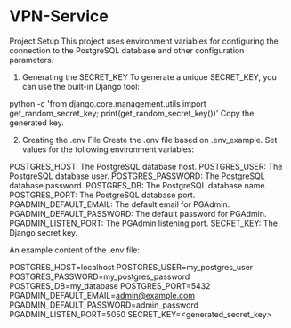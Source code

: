 # VPN-Service

Project Setup
This project uses environment variables for configuring the connection to the PostgreSQL database and other configuration parameters.

1. Generating the SECRET_KEY
To generate a unique SECRET_KEY, you can use the built-in Django tool:

python -c 'from django.core.management.utils import get_random_secret_key; print(get_random_secret_key())'
Copy the generated key.

2. Creating the .env File
Create the .env file based on .env_example. Set values for the following environment variables:

POSTGRES_HOST: The PostgreSQL database host.
POSTGRES_USER: The PostgreSQL database user.
POSTGRES_PASSWORD: The PostgreSQL database password.
POSTGRES_DB: The PostgreSQL database name.
POSTGRES_PORT: The PostgreSQL database port.
PGADMIN_DEFAULT_EMAIL: The default email for PGAdmin.
PGADMIN_DEFAULT_PASSWORD: The default password for PGAdmin.
PGADMIN_LISTEN_PORT: The PGAdmin listening port.
SECRET_KEY: The Django secret key.

An example content of the .env file:

POSTGRES_HOST=localhost
POSTGRES_USER=my_postgres_user
POSTGRES_PASSWORD=my_postgres_password
POSTGRES_DB=my_database
POSTGRES_PORT=5432
PGADMIN_DEFAULT_EMAIL=admin@example.com
PGADMIN_DEFAULT_PASSWORD=admin_password
PGADMIN_LISTEN_PORT=5050
SECRET_KEY=<generated_secret_key>
